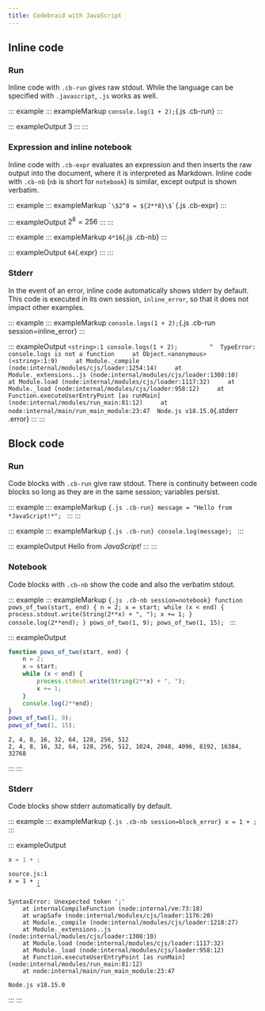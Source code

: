 ```yaml
---
title: Codebraid with JavaScript
---
```


## Inline code

### Run

Inline code with `.cb-run` gives raw stdout. While the language can be
specified with `.javascript`, `.js` works as well.

::: example
::: exampleMarkup
    `console.log(1 + 2);`{.js .cb-run}
:::

::: exampleOutput
3
:::
:::

### Expression and inline notebook

Inline code with `.cb-expr` evaluates an expression and then inserts the
raw output into the document, where it is interpreted as Markdown.
Inline code with `.cb-nb` (`nb` is short for `notebook`) is similar,
except output is shown verbatim.

::: example
::: exampleMarkup
    `` `\$2^8 = ${2**8}\$` ``{.js .cb-expr}
:::

::: exampleOutput
$2^8 = 256$
:::
:::

::: example
::: exampleMarkup
    `4*16`{.js .cb-nb}
:::

::: exampleOutput
`64`{.expr}
:::
:::

### Stderr

In the event of an error, inline code automatically shows stderr by
default. This code is executed in its own session, `inline_error`, so
that it does not impact other examples.

::: example
::: exampleMarkup
    `console.logs(1 + 2);`{.js .cb-run session=inline_error}
:::

::: exampleOutput
`<string>:1 console.logs(1 + 2);         ^  TypeError: console.logs is not a function     at Object.<anonymous> (<string>:1:9)     at Module._compile (node:internal/modules/cjs/loader:1254:14)     at Module._extensions..js (node:internal/modules/cjs/loader:1308:10)     at Module.load (node:internal/modules/cjs/loader:1117:32)     at Module._load (node:internal/modules/cjs/loader:958:12)     at Function.executeUserEntryPoint [as runMain] (node:internal/modules/run_main:81:12)     at node:internal/main/run_main_module:23:47  Node.js v18.15.0`{.stderr
.error}
:::
:::

## Block code

### Run

Code blocks with `.cb-run` give raw stdout. There is continuity between
code blocks so long as they are in the same session; variables persist.

::: example
::: exampleMarkup
    ```{.js .cb-run}
    message = "Hello from *JavaScript!*";
    ```
:::
:::

::: example
::: exampleMarkup
    ```{.js .cb-run}
    console.log(message);
    ```
:::

::: exampleOutput
Hello from *JavaScript!*
:::
:::

### Notebook

Code blocks with `.cb-nb` show the code and also the verbatim stdout.

::: example
::: exampleMarkup
    ```{.js .cb-nb session=notebook}
    function pows_of_two(start, end) {
        n = 2;
        x = start;
        while (x < end) {
            process.stdout.write(String(2**x) + ", ");
            x += 1;
        }
        console.log(2**end);
    }
    pows_of_two(1, 9);
    pows_of_two(1, 15);
    ```
:::

::: exampleOutput
``` {.js .numberLines startFrom="1"}
function pows_of_two(start, end) {
    n = 2;
    x = start;
    while (x < end) {
        process.stdout.write(String(2**x) + ", ");
        x += 1;
    }
    console.log(2**end);
}
pows_of_two(1, 9);
pows_of_two(1, 15);
```

``` stdout
2, 4, 8, 16, 32, 64, 128, 256, 512
2, 4, 8, 16, 32, 64, 128, 256, 512, 1024, 2048, 4096, 8192, 16384, 32768
```
:::
:::

### Stderr

Code blocks show stderr automatically by default.

::: example
::: exampleMarkup
    ```{.js .cb-nb session=block_error}
    x = 1 + ;
    ```
:::

::: exampleOutput
``` {.js .numberLines startFrom="1"}
x = 1 + ;
```

``` {.stderr .error}
source.js:1
x = 1 + ;
        ^

SyntaxError: Unexpected token ';'
    at internalCompileFunction (node:internal/vm:73:18)
    at wrapSafe (node:internal/modules/cjs/loader:1176:20)
    at Module._compile (node:internal/modules/cjs/loader:1218:27)
    at Module._extensions..js (node:internal/modules/cjs/loader:1308:10)
    at Module.load (node:internal/modules/cjs/loader:1117:32)
    at Module._load (node:internal/modules/cjs/loader:958:12)
    at Function.executeUserEntryPoint [as runMain] (node:internal/modules/run_main:81:12)
    at node:internal/main/run_main_module:23:47

Node.js v18.15.0
```
:::
:::
